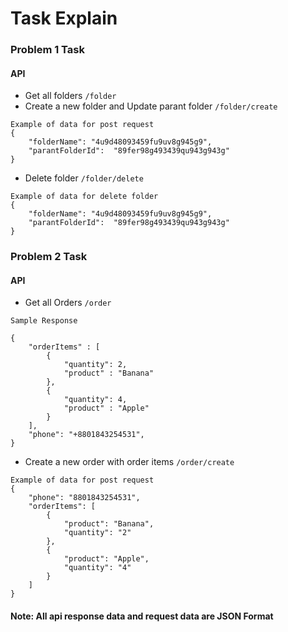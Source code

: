 # Task Explain

### Problem 1 Task
#### API
- Get all folders `/folder`
- Create a new folder and Update parant folder `/folder/create`
```
Example of data for post request
{
    "folderName": "4u9d48093459fu9uv8g945g9",
    "parantFolderId":  "89fer98g493439qu943g943g"
}
```
- Delete  folder `/folder/delete`
```
Example of data for delete folder
{
    "folderName": "4u9d48093459fu9uv8g945g9",
    "parantFolderId":  "89fer98g493439qu943g943g"
}
```


### Problem 2 Task
#### API
- Get all Orders `/order`
```
Sample Response

{
    "orderItems" : [
        {
            "quantity": 2,
            "product" : "Banana"
        },
        {
            "quantity": 4,
            "product" : "Apple"
        }
    ],
    "phone": "+8801843254531",
}

```
- Create a new order with order items `/order/create`
```
Example of data for post request
{
    "phone": "8801843254531",
    "orderItems": [
        {
            "product": "Banana",
            "quantity": "2"
        },
        {
            "product": "Apple",
            "quantity": "4"
        }
    ]
}
```

#### Note: All api response data and request data are JSON Format

